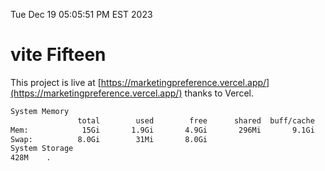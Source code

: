 Tue Dec 19 05:05:51 PM EST 2023

# vite Fifteen


This project is live at [https://marketingpreference.vercel.app/](https://marketingpreference.vercel.app/) thanks to Vercel.

```bash
System Memory
               total        used        free      shared  buff/cache   available
Mem:            15Gi       1.9Gi       4.9Gi       296Mi       9.1Gi        13Gi
Swap:          8.0Gi        31Mi       8.0Gi
System Storage
428M	.
```
